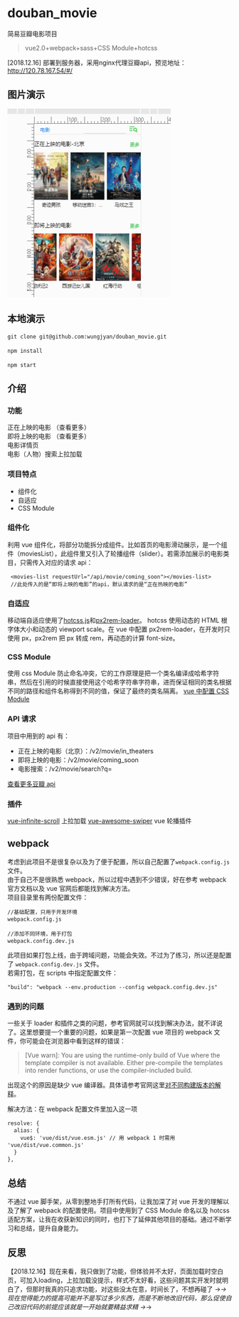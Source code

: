 # douban_movie

简易豆瓣电影项目

> vue2.0+webpack+sass+CSS Module+hotcss

[2018.12.16] 部署到服务器，采用nginx代理豆瓣api，预览地址：http://120.78.167.54/#/

## 图片演示

![图片演示](./src/assets/douban_movie.gif)

## 本地演示

```
git clone git@github.com:wungjyan/douban_movie.git

npm install

npm start
```

## 介绍

### 功能

正在上映的电影 （查看更多）  
即将上映的电影 （查看更多）  
电影详情页  
电影（人物）搜索上拉加载

### 项目特点

* 组件化
* 自适应
* CSS Module

### 组件化

利用 vue 组件化，将部分功能拆分成组件。比如首页的电影滑动展示，是一个组件（moviesList），此组件里又引入了轮播组件（slider）。若需添加展示的电影类目，只需传入对应的请求 api：

```
 <movies-list requestUrl="/api/movie/coming_soon"></movies-list>
 //此处传入的是“即将上映的电影”的api，默认请求的是“正在热映的电影”
```

### 自适应

移动端自适应使用了[hotcss.js](https://github.com/imochen/hotcss)和[px2rem-loader](https://github.com/Jinjiang/px2rem-loader)。
hotcss 使用动态的 HTML 根字体大小和动态的 viewport scale。在 vue 中配置 px2rem-loader，在开发时只使用 px，px2rem 把 px 转成 rem，再动态的计算 font-size。

### CSS Module

使用 css Module 防止命名冲突，它的工作原理是把一个类名编译成哈希字符串，然后在引用的时候直接使用这个哈希字符串字符串，进而保证相同的类名根据不同的路径和组件名称得到不同的值，保证了最终的类名隔离。
[vue 中配置 CSS Module](https://vue-loader.vuejs.org/zh-cn/features/css-modules.html)

### API 请求

项目中用到的 api 有：

* 正在上映的电影（北京）：/v2/movie/in_theaters
* 即将上映的电影：/v2/movie/coming_soon
* 电影搜索：/v2/movie/search?q=

[查看更多豆瓣 api](https://developers.douban.com/wiki/?title=api_v2)

### 插件

[vue-infinite-scroll](https://github.com/ElemeFE/vue-infinite-scroll) 上拉加载
[vue-awesome-swiper](https://github.com/surmon-china/vue-awesome-swiper) vue 轮播插件

## webpack

考虑到此项目不是很复杂以及为了便于配置，所以自己配置了`webpack.config.js`文件。  
由于自己不是很熟悉 webpack，所以过程中遇到不少错误，好在参考 webpack 官方文档以及 vue 官网后都能找到解决方法。  
项目目录里有两份配置文件：

```
//基础配置，只用于开发环境
webpack.config.js

//添加不同环境，用于打包
webpack.config.dev.js
```

此项目如果打包上线，由于跨域问题，功能会失效。不过为了练习，所以还是配置了 `webpack.config.dev.js` 文件。  
若需打包，在 scripts 中指定配置文件：

```
"build": "webpack --env.production --config webpack.config.dev.js"
```

### 遇到的问题

一些关于 loader 和插件之类的问题，参考官网就可以找到解决办法，就不详说了。这里想要提一个重要的问题，如果是第一次配置 vue 项目的 webpack 文件，你可能会在浏览器中看到这样的错误：

> [Vue warn]: You are using the runtime-only build of Vue where the template compiler is not available. Either pre-compile the templates into render functions, or use the compiler-included build.

出现这个的原因是缺少 vue 编译器。具体请参考官网这里[对不同构建版本的解释](https://cn.vuejs.org/v2/guide/installation.html)。

解决方法：在 webpack 配置文件里加入这一项

```
resolve: {
  alias: {
    vue$: 'vue/dist/vue.esm.js' // 用 webpack 1 时需用 'vue/dist/vue.common.js'
  }
},
```

## 总结

不通过 vue 脚手架，从零到整地手打所有代码，让我加深了对 vue 开发的理解以及了解了 webpack 的配置使用。项目中使用到了 CSS Module 命名以及 hotcss 适配方案，让我在收获新知识的同时，也打下了延伸其他项目的基础。通过不断学习和总结，提升自身能力。

## 反思
【2018.12.16】现在来看，我只做到了功能，但体验并不太好，页面加载时空白页，可加入loading，上拉加载没提示，样式不太好看，这些问题其实开发时就明白了，但那时我真的只追求功能，对这些没太在意，时间长了，不想再碰了 →_→   
现在觉得能力的提高可能并不是写过多少东西，而是不断地改旧代码，那么促使自己改旧代码的前提应该就是一开始就要精益求精 →_→